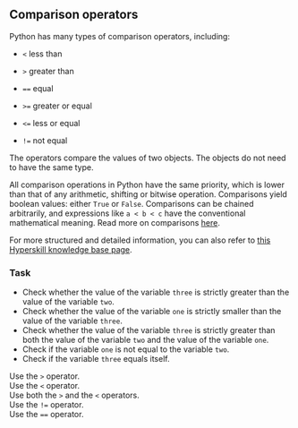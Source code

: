 ## Comparison operators

Python has many types of comparison operators, including: 
- `<` less than
  
- `>` greater than 
  
- `==` equal 
  
- `>=` greater or equal
  
- `<=` less or equal
  
- `!=` not equal

The operators  compare the values of two objects. The objects do not need 
to have the same type.


All comparison operations in Python have the same priority, which is lower than
that of any arithmetic, shifting or bitwise operation. Comparisons yield boolean 
values: either `True` or `False`. Comparisons can be chained arbitrarily, and 
expressions like `a < b < c` have the 
conventional mathematical meaning. Read more on comparisons <a href="https://docs.python.org/3/reference/expressions.html#comparisons">here</a>.

For more structured and detailed information, you can also refer to [this Hyperskill knowledge base page](https://hyperskill.org/learn/step/5920?utm_source=jba&utm_medium=jba_courses_links).

### Task
 - Check whether the value of the variable `three` is strictly greater than the value of 
the variable `two`.
 - Check whether the value of the variable `one` is strictly smaller than the value of
   the variable `three`.
 - Check whether the value of the variable `three` is strictly greater than both the value of
   the variable `two` and the value of the variable `one`.
 - Check if the variable `one` is not equal to the variable `two`.
 - Check if the variable `three` equals itself.

<div class='hint'>Use the <code>></code> operator.</div>
<div class='hint'>Use the <code><</code> operator.</div>
<div class='hint'>Use both the <code>></code> and the <code><</code> operators.</div>
<div class='hint'>Use the <code>!=</code> operator.</div>
<div class='hint'>Use the <code>==</code> operator.</div>
